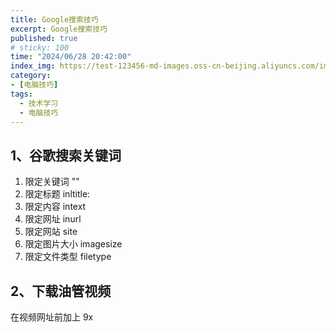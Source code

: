```yaml
---
title: Google搜索技巧
excerpt: Google搜索技巧
published: true
# sticky: 100
time: "2024/06/28 20:42:00"
index_img: https://test-123456-md-images.oss-cn-beijing.aliyuncs.com/img/1719663885328.png
category: 
- [电脑技巧]
tags:
  - 技术学习
  - 电脑技巧
---
```


## 1、谷歌搜索关键词

1. 限定关键词 ""
2. 限定标题   inltitle:
3. 限定内容   intext
4. 限定网址   inurl
5. 限定网站   site
6. 限定图片大小   imagesize
7. 限定文件类型   filetype

## 2、下载油管视频

在视频网址前加上 9x

